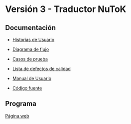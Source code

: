 # Versión 3 - Traductor NuToK

## Documentación

- [Historias de Usuario]() 

- [Diagrama de flujo](https://github.com/SLeonCamacho/CalidadCodeFusion/blob/21f524063f3721af85aa0ba6325f95db7e8f7c51/Version3-Traductor-NuToK/Documentaci%C3%B3n/Diagrama%20de%20flujo/Diagrama%20de%20flujo.md) 

- [Casos de prueba]()  

- [Lista de defectos de calidad]() 

- [Manual de Usuario]() 

- [Código fuente]() 

## Programa
[Página web]()
